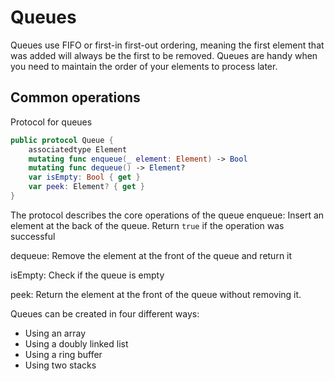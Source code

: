 #  Queues

Queues use FIFO or first-in first-out ordering, meaning the first element that was added will always be the first to be removed. Queues are handy when you need to maintain the order of your elements to process later.

## Common operations
Protocol for queues
```swift
public protocol Queue {
    associatedtype Element
    mutating func enqueue(_ element: Element) -> Bool
    mutating func dequeue() -> Element?
    var isEmpty: Bool { get }
    var peek: Element? { get }
}
```

The protocol describes the core operations of the queue
enqueue: Insert an element at the back of the queue. Return `true` if the operation was successful 

dequeue: Remove the element at the front of the queue and return it

isEmpty: Check if the queue is empty

peek: Return the element at the front of the queue without removing it.

Queues can be created in four different ways:
- Using an array
- Using a doubly linked list 
- Using a ring buffer
- Using two stacks

